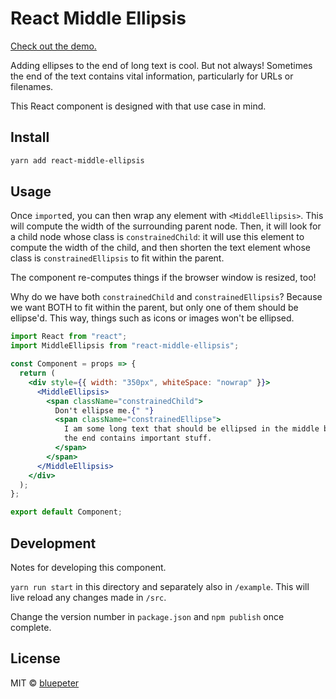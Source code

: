# React Middle Ellipsis

[Check out the demo.](https://bluepeter.github.io/react-middle-ellipsis/)

Adding ellipses to the end of long text is cool. But not always!
Sometimes the end of the text contains vital information,
particularly for URLs or filenames.

This React component is designed with that use case in mind.

## Install

```bash
yarn add react-middle-ellipsis
```

## Usage

Once `import`ed, you can then wrap any element with
`<MiddleEllipsis>`. This will compute the width of the surrounding
parent node. Then, it will look for a child node whose class is
`constrainedChild`: it will use this element to compute the width
of the child, and then shorten the text element whose class is
`constrainedEllipsis` to fit within the parent.

The component re-computes things if the browser window is resized, too!

Why do we have both `constrainedChild` and `constrainedEllipsis`?
Because we want BOTH to fit within the parent, but only one of them
should be ellipse'd. This way, things such as icons or images won't
be ellipsed.

```jsx
import React from "react";
import MiddleEllipsis from "react-middle-ellipsis";

const Component = props => {
  return (
    <div style={{ width: "350px", whiteSpace: "nowrap" }}>
      <MiddleEllipsis>
        <span className="constrainedChild">
          Don't ellipse me.{" "}
          <span className="constrainedEllipse">
            I am some long text that should be ellipsed in the middle because
            the end contains important stuff.
          </span>
        </span>
      </MiddleEllipsis>
    </div>
  );
};

export default Component;
```

## Development

Notes for developing this component.

`yarn run start` in this directory and separately also in `/example`. This will
live reload any changes made in `/src`.

Change the version number in `package.json` and `npm publish` once complete.

## License

MIT © [bluepeter](https://github.com/bluepeter)
